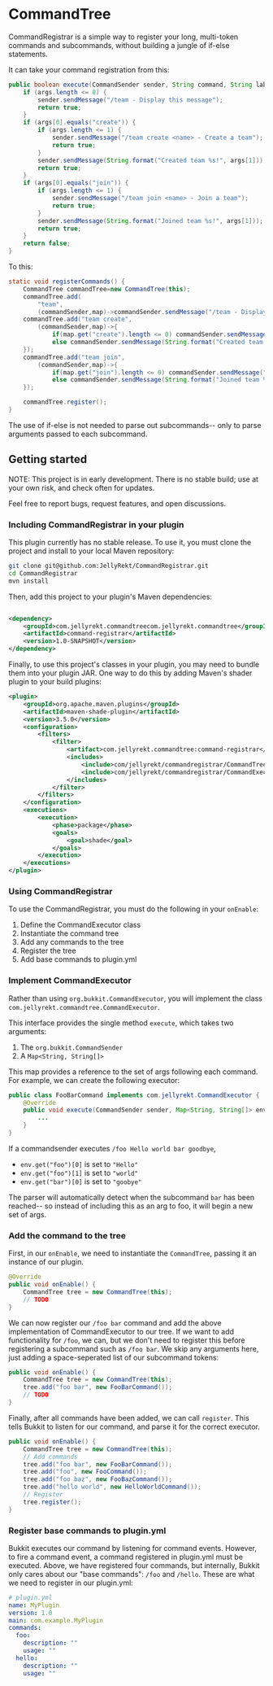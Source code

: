 # CommandTree
CommandRegistrar is a simple way to register your long, multi-token commands and subcommands,
without building a jungle of if-else statements.

It can take your command registration from this:
```java
public boolean execute(CommandSender sender, String command, String label, String[] args) {
    if (args.length <= 0) {
        sender.sendMessage("/team - Display this message");
        return true;
    }
    if (args[0].equals("create")) {
        if (args.length <= 1) {
            sender.sendMessage("/team create <name> - Create a team");
            return true;
        }
        sender.sendMessage(String.format("Created team %s!", args[1]));
        return true;
    }
    if (args[0].equals("join")) {
        if (args.length <= 1) {
            sender.sendMessage("/team join <name> - Join a team");
            return true;
        }
        sender.sendMessage(String.format("Joined team %s!", args[1]));
        return true;
    }
    return false;
}
```

To this:
```java
static void registerCommands() {
    CommandTree commandTree=new CommandTree(this);
    commandTree.add(
        "team",
        (commandSender,map)->commandSender.sendMessage("/team - Display this help message"));
    commandTree.add("team create",
        (commandSender,map)->{
            if(map.get("create").length <= 0) commandSender.sendMessage("Usage: /team create <name>");
            else commandSender.sendMessage(String.format("Created team %s!",map.get("create")[0]));
    });
    commandTree.add("team join",
        (commandSender,map)->{
            if(map.get("join").length <= 0) commandSender.sendMessage("Usage: /team join <name>");
            else commandSender.sendMessage(String.format("Joined team %s!",map.get("join")[0]));
    });

    commandTree.register();
}
```
The use of if-else is not needed to parse out subcommands--
only to parse arguments passed to each subcommand.

## Getting started

NOTE: This project is in early development.
There is no stable build; use at your own risk, and check often for updates.

Feel free to report bugs, request features, and open discussions.

### Including CommandRegistrar in your plugin
This plugin currently has no stable release.
To use it, you must clone the project and install to your local Maven repository:
```bash
git clone git@github.com:JellyRekt/CommandRegistrar.git
cd CommandRegistrar
mvn install
```

Then, add this project to your plugin's Maven dependencies:

```xml

<dependency>
	<groupId>com.jellyrekt.commandtreecom.jellyrekt.commandtree</groupId>
	<artifactId>command-registrar</artifactId>
	<version>1.0-SNAPSHOT</version>
</dependency>
```

Finally, to use this project's classes in your plugin, you may need to bundle them into your plugin JAR.
One way to do this by adding Maven's shader plugin to your build plugins:
```xml
<plugin>
    <groupId>org.apache.maven.plugins</groupId>
    <artifactId>maven-shade-plugin</artifactId>
    <version>3.5.0</version>
    <configuration>
        <filters>
            <filter>
                <artifact>com.jellyrekt.commandtree:command-registrar</artifact>
                <includes>
                    <include>com/jellyrekt/commandregistrar/CommandTree</include>
                    <include>com/jellyrekt/commandregistrar/CommandExecutor</include>
                </includes>
            </filter>
        </filters>
    </configuration>
    <executions>
        <execution>
            <phase>package</phase>
            <goals>
                <goal>shade</goal>
            </goals>
        </execution>
    </executions>
</plugin>
```

### Using CommandRegistrar

To use the CommandRegistrar, you must do the following in your `onEnable`:
1. Define the CommandExecutor class
2. Instantiate the command tree
3. Add any commands to the tree
4. Register the tree
5. Add base commands to plugin.yml

### Implement CommandExecutor
Rather than using `org.bukkit.CommandExecutor`,
you will implement the class `com.jellyrekt.commandtree.CommandExecutor`.

This interface provides the single method `execute`,
which takes two arguments:
1. The `org.bukkit.CommandSender`
2. A `Map<String, String[]>`

This map provides a reference to the set of args following each command.
For example, we can create the following executor:
```java
public class FooBarCommand implements com.jellyrekt.CommandExecutor {
    @Override
    public void execute(CommandSender sender, Map<String, String[]> env) {
        ...
    }
}
```
If a commandsender executes `/foo Hello world bar goodbye`,
* `env.get("foo")[0]` is set to `"Hello"`
* `env.get("foo")[1]` is set to `"world"`
* `env.get("bar")[0]` is set to `"goobye"`

The parser will automatically detect when the subcommand `bar` has been reached--
so instead of including this as an arg to foo, it will begin a new set of args.

### Add the command to the tree
First, in our `onEnable`, we need to instantiate the `CommandTree`,
passing it an instance of our plugin.
```java
@Override
public void onEnable() {
    CommandTree tree = new CommandTree(this);
    // TODO
}
```

We can now register our `/foo bar` command and add the above implementation of CommandExecutor to our tree.
If we want to add functionality for `/foo`, we can, but we don't need
to register this before registering a subcommand such as `/foo bar`.
We skip any arguments here, just adding a space-seperated list of our subcommand tokens:
```java
public void onEnable() {
    CommandTree tree = new CommandTree(this);
    tree.add("foo bar", new FooBarCommand());
    // TODO
}
```

Finally, after all commands have been added,
we can call `register`.
This tells Bukkit to listen for our command,
and parse it for the correct executor.
```java
public void onEnable() {
    CommandTree tree = new CommandTree(this);
    // Add commands
    tree.add("foo bar", new FooBarCommand());
    tree.add("foo", new FooCommand());
    tree.add("foo baz", new FooBazCommand());
    tree.add("hello world", new HelloWorldCommand());
    // Register
    tree.register();
}
```
### Register base commands to plugin.yml
Bukkit executes our command by listening for command events.
However, to fire a command event, a command registered in plugin.yml must be executed.
Above, we have registered four commands, but internally,
Bukkit only cares about our "base commands": `/foo` and `/hello`.
These are what we need to register in our plugin.yml:
```yaml
# plugin.yml
name: MyPlugin
version: 1.0
main: com.example.MyPlugin
commands:
  foo:
    description: ""
    usage: ""
  hello:
    description: ""
    usage: ""
```
